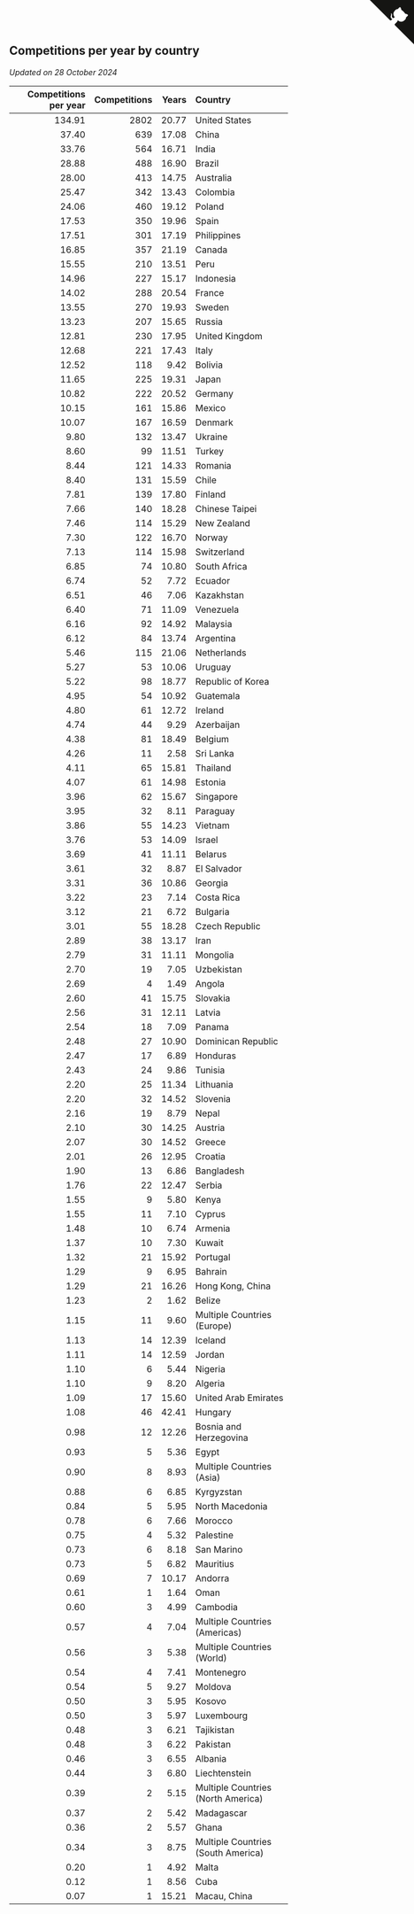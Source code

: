 ## Competitions per year by country

*Updated on 28 October 2024*

| Competitions per year | Competitions | Years | Country |
| ---: | ---: | ---: | :--- |
| 134.91 | 2802 | 20.77 | United States |
| 37.40 | 639 | 17.08 | China |
| 33.76 | 564 | 16.71 | India |
| 28.88 | 488 | 16.90 | Brazil |
| 28.00 | 413 | 14.75 | Australia |
| 25.47 | 342 | 13.43 | Colombia |
| 24.06 | 460 | 19.12 | Poland |
| 17.53 | 350 | 19.96 | Spain |
| 17.51 | 301 | 17.19 | Philippines |
| 16.85 | 357 | 21.19 | Canada |
| 15.55 | 210 | 13.51 | Peru |
| 14.96 | 227 | 15.17 | Indonesia |
| 14.02 | 288 | 20.54 | France |
| 13.55 | 270 | 19.93 | Sweden |
| 13.23 | 207 | 15.65 | Russia |
| 12.81 | 230 | 17.95 | United Kingdom |
| 12.68 | 221 | 17.43 | Italy |
| 12.52 | 118 | 9.42 | Bolivia |
| 11.65 | 225 | 19.31 | Japan |
| 10.82 | 222 | 20.52 | Germany |
| 10.15 | 161 | 15.86 | Mexico |
| 10.07 | 167 | 16.59 | Denmark |
| 9.80 | 132 | 13.47 | Ukraine |
| 8.60 | 99 | 11.51 | Turkey |
| 8.44 | 121 | 14.33 | Romania |
| 8.40 | 131 | 15.59 | Chile |
| 7.81 | 139 | 17.80 | Finland |
| 7.66 | 140 | 18.28 | Chinese Taipei |
| 7.46 | 114 | 15.29 | New Zealand |
| 7.30 | 122 | 16.70 | Norway |
| 7.13 | 114 | 15.98 | Switzerland |
| 6.85 | 74 | 10.80 | South Africa |
| 6.74 | 52 | 7.72 | Ecuador |
| 6.51 | 46 | 7.06 | Kazakhstan |
| 6.40 | 71 | 11.09 | Venezuela |
| 6.16 | 92 | 14.92 | Malaysia |
| 6.12 | 84 | 13.74 | Argentina |
| 5.46 | 115 | 21.06 | Netherlands |
| 5.27 | 53 | 10.06 | Uruguay |
| 5.22 | 98 | 18.77 | Republic of Korea |
| 4.95 | 54 | 10.92 | Guatemala |
| 4.80 | 61 | 12.72 | Ireland |
| 4.74 | 44 | 9.29 | Azerbaijan |
| 4.38 | 81 | 18.49 | Belgium |
| 4.26 | 11 | 2.58 | Sri Lanka |
| 4.11 | 65 | 15.81 | Thailand |
| 4.07 | 61 | 14.98 | Estonia |
| 3.96 | 62 | 15.67 | Singapore |
| 3.95 | 32 | 8.11 | Paraguay |
| 3.86 | 55 | 14.23 | Vietnam |
| 3.76 | 53 | 14.09 | Israel |
| 3.69 | 41 | 11.11 | Belarus |
| 3.61 | 32 | 8.87 | El Salvador |
| 3.31 | 36 | 10.86 | Georgia |
| 3.22 | 23 | 7.14 | Costa Rica |
| 3.12 | 21 | 6.72 | Bulgaria |
| 3.01 | 55 | 18.28 | Czech Republic |
| 2.89 | 38 | 13.17 | Iran |
| 2.79 | 31 | 11.11 | Mongolia |
| 2.70 | 19 | 7.05 | Uzbekistan |
| 2.69 | 4 | 1.49 | Angola |
| 2.60 | 41 | 15.75 | Slovakia |
| 2.56 | 31 | 12.11 | Latvia |
| 2.54 | 18 | 7.09 | Panama |
| 2.48 | 27 | 10.90 | Dominican Republic |
| 2.47 | 17 | 6.89 | Honduras |
| 2.43 | 24 | 9.86 | Tunisia |
| 2.20 | 25 | 11.34 | Lithuania |
| 2.20 | 32 | 14.52 | Slovenia |
| 2.16 | 19 | 8.79 | Nepal |
| 2.10 | 30 | 14.25 | Austria |
| 2.07 | 30 | 14.52 | Greece |
| 2.01 | 26 | 12.95 | Croatia |
| 1.90 | 13 | 6.86 | Bangladesh |
| 1.76 | 22 | 12.47 | Serbia |
| 1.55 | 9 | 5.80 | Kenya |
| 1.55 | 11 | 7.10 | Cyprus |
| 1.48 | 10 | 6.74 | Armenia |
| 1.37 | 10 | 7.30 | Kuwait |
| 1.32 | 21 | 15.92 | Portugal |
| 1.29 | 9 | 6.95 | Bahrain |
| 1.29 | 21 | 16.26 | Hong Kong, China |
| 1.23 | 2 | 1.62 | Belize |
| 1.15 | 11 | 9.60 | Multiple Countries (Europe) |
| 1.13 | 14 | 12.39 | Iceland |
| 1.11 | 14 | 12.59 | Jordan |
| 1.10 | 6 | 5.44 | Nigeria |
| 1.10 | 9 | 8.20 | Algeria |
| 1.09 | 17 | 15.60 | United Arab Emirates |
| 1.08 | 46 | 42.41 | Hungary |
| 0.98 | 12 | 12.26 | Bosnia and Herzegovina |
| 0.93 | 5 | 5.36 | Egypt |
| 0.90 | 8 | 8.93 | Multiple Countries (Asia) |
| 0.88 | 6 | 6.85 | Kyrgyzstan |
| 0.84 | 5 | 5.95 | North Macedonia |
| 0.78 | 6 | 7.66 | Morocco |
| 0.75 | 4 | 5.32 | Palestine |
| 0.73 | 6 | 8.18 | San Marino |
| 0.73 | 5 | 6.82 | Mauritius |
| 0.69 | 7 | 10.17 | Andorra |
| 0.61 | 1 | 1.64 | Oman |
| 0.60 | 3 | 4.99 | Cambodia |
| 0.57 | 4 | 7.04 | Multiple Countries (Americas) |
| 0.56 | 3 | 5.38 | Multiple Countries (World) |
| 0.54 | 4 | 7.41 | Montenegro |
| 0.54 | 5 | 9.27 | Moldova |
| 0.50 | 3 | 5.95 | Kosovo |
| 0.50 | 3 | 5.97 | Luxembourg |
| 0.48 | 3 | 6.21 | Tajikistan |
| 0.48 | 3 | 6.22 | Pakistan |
| 0.46 | 3 | 6.55 | Albania |
| 0.44 | 3 | 6.80 | Liechtenstein |
| 0.39 | 2 | 5.15 | Multiple Countries (North America) |
| 0.37 | 2 | 5.42 | Madagascar |
| 0.36 | 2 | 5.57 | Ghana |
| 0.34 | 3 | 8.75 | Multiple Countries (South America) |
| 0.20 | 1 | 4.92 | Malta |
| 0.12 | 1 | 8.56 | Cuba |
| 0.07 | 1 | 15.21 | Macau, China |


<a href="https://github.com/jonatanklosko/wca_statistics" class="github-corner" aria-label="View source on Github"><svg width="80" height="80" viewBox="0 0 250 250" style="fill:#151513; color:#fff; position: absolute; top: 0; border: 0; right: 0;" aria-hidden="true"><path d="M0,0 L115,115 L130,115 L142,142 L250,250 L250,0 Z"></path><path d="M128.3,109.0 C113.8,99.7 119.0,89.6 119.0,89.6 C122.0,82.7 120.5,78.6 120.5,78.6 C119.2,72.0 123.4,76.3 123.4,76.3 C127.3,80.9 125.5,87.3 125.5,87.3 C122.9,97.6 130.6,101.9 134.4,103.2" fill="currentColor" style="transform-origin: 130px 106px;" class="octo-arm"></path><path d="M115.0,115.0 C114.9,115.1 118.7,116.5 119.8,115.4 L133.7,101.6 C136.9,99.2 139.9,98.4 142.2,98.6 C133.8,88.0 127.5,74.4 143.8,58.0 C148.5,53.4 154.0,51.2 159.7,51.0 C160.3,49.4 163.2,43.6 171.4,40.1 C171.4,40.1 176.1,42.5 178.8,56.2 C183.1,58.6 187.2,61.8 190.9,65.4 C194.5,69.0 197.7,73.2 200.1,77.6 C213.8,80.2 216.3,84.9 216.3,84.9 C212.7,93.1 206.9,96.0 205.4,96.6 C205.1,102.4 203.0,107.8 198.3,112.5 C181.9,128.9 168.3,122.5 157.7,114.1 C157.9,116.9 156.7,120.9 152.7,124.9 L141.0,136.5 C139.8,137.7 141.6,141.9 141.8,141.8 Z" fill="currentColor" class="octo-body"></path></svg></a><style>.github-corner:hover .octo-arm{animation:octocat-wave 560ms ease-in-out}@keyframes octocat-wave{0%,100%{transform:rotate(0)}20%,60%{transform:rotate(-25deg)}40%,80%{transform:rotate(10deg)}}@media (max-width:500px){.github-corner:hover .octo-arm{animation:none}.github-corner .octo-arm{animation:octocat-wave 560ms ease-in-out}}</style>

